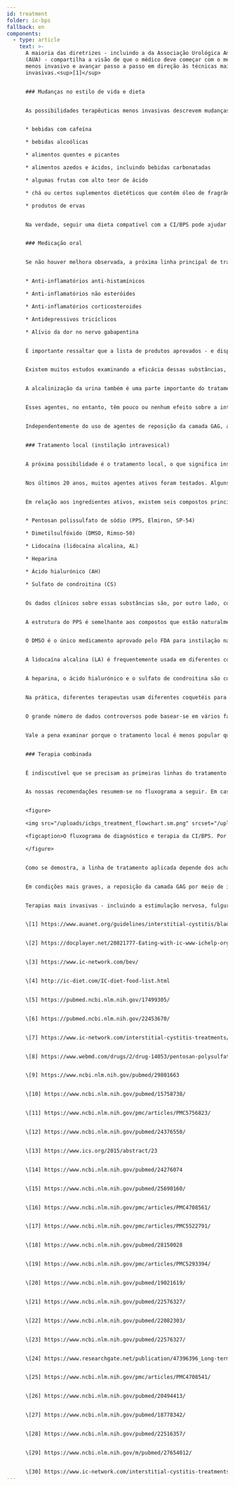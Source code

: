```yaml
---
id: treatment
folder: ic-bps
fallback: en
components:
  - type: article
    text: >-
      A maioria das diretrizes - incluindo a da Associação Urológica Americana
      (AUA) - compartilha a visão de que o médico deve começar com o método
      menos invasivo e avançar passo a passo em direção às técnicas mais
      invasivas.<sup>[1]</sup>


      ### Mudanças no estilo de vida e dieta


      As possibilidades terapêuticas menos invasivas descrevem mudanças no estilo de vida. A dieta tem um grande impacto nos sintomas. As listas de alimentos e bebidas da CI/BPS estão amplamente disponíveis na internet,<sup>[2],[3],[4]</sup> e artigos científicos também foram publicados sobre este assunto.<sup>[5],[6]</sup> A maioria das referências concorda que certos nutrientes irritam a parede da bexiga danificada. As listas geralmente mencionam o seguinte:


      * bebidas com cafeína

      * bebidas alcoólicas

      * alimentos quentes e picantes

      * alimentos azedos e ácidos, incluindo bebidas carbonatadas

      * algumas frutas com alto teor de ácido

      * chá ou certos suplementos dietéticos que contêm óleo de fragrância e/ou compostos voláteis de óleo

      * produtos de ervas


      Na verdade, seguir uma dieta compatível com a CI/BPS pode ajudar a mitigar os sintomas. No entanto, mudanças no estilo de vida e dieta por si só nem sempre funcionam, especialmente em casos graves. Geralmente, leva um tempo considerável até que os efeitos se manifestem e, durante esse tipo de terapia, os sintomas podem piorar.


      ### Medicação oral


      Se não houver melhora observada, a próxima linha principal de tratamento é a terapia oral. Os medicamentos mais comuns geralmente contêm um ou mais dos seguintes ingredientes ativos:


      * Anti-inflamatórios anti-histamínicos

      * Anti-inflamatórios não esteróides

      * Anti-inflamatórios corticosteroides

      * Antidepressivos tricíclicos

      * Alívio da dor no nervo gabapentina


      É importante ressaltar que a lista de produtos aprovados - e disponíveis - varia muito de país para país.


      Existem muitos estudos examinando a eficácia dessas substâncias, que também estão resumidas em muitas páginas.<sup>[7]</sup> Esses agentes têm efeito anti-inflamatório, bloqueador do mediador da dor e antidepressivo; portanto, a medicação oral é uma forma eficaz de amenizar os sintomas urinários e/ou dolorosos, melhorando a qualidade de vida do paciente.


      A alcalinização da urina também é uma parte importante do tratamento oral, uma vez que a urina ácida pode irritar a bexiga e piorar os sintomas. Evitar grupos de alimentos que tornam a urina mais ácida não é suficientemente eficaz em muitos casos. Portanto, pílulas alcalinizantes (medicamentos ou suplementos alimentares) desempenham um papel importante na medicação oral, também.


      Esses agentes, no entanto, têm pouco ou nenhum efeito sobre a integridade da camada GAG. É importante mencionar que existem certos produtos que contêm um ou mais ingredientes farmacêuticos ativos (detalhados posteriormente) usa. A alcalinização da urina também é uma parte importante do tratamento oral, uma vez que a urina ácida pode irritar a bexiga e piorar os sintomas. Evitar grupos de alimentos que tornam a urina mais ácida não é suficientemente eficaz em muitos casos. Portanto, pílulas alcalinizantes (medicamentos ou suplementos alimentares) desempenham um papel importante na medicação oral, também. Esses agentes, no entanto, têm pouco ou nenhum efeito sobre a integridade da camada GAG. É importante mencionar que existem certos produtos que contêm um ou mais ingredientes farmacêuticos ativos (detalhados posteriormente) usados para o reabastecimento da camada GAG. Muitos deles são amplamente conhecidos e estão disponíveis na Internet. Nesse grupo, o medicamento mais importante é o pentosan polissulfato de sódio (PPS, Elmiron, SP-54), aprovado pela Administração de Alimentos e Medicamentos (FDA, EUA) e considerado o único medicamento oral que ajuda ativamente a reposição da camada GAG.


      Independentemente do uso de agentes de reposição da camada GAG, a terapia oral tem algumas desvantagens consideráveis. Para chegar à bexiga, os medicamentos devem ser absorvidos pelo sistema digestivo, entrar na circulação e atingir outros tecidos. Esse facto diminui a eficácia dos medicamentos e aumenta a chance de efeitos colaterais. O PPS, por exemplo, deve ser tomado por 3 meses ou mais para sentir o seu efeito na camada GAG. O PPS administrado por via oral tomado por um período mais longo pode ter efeitos colaterais graves<sup>[8]</sup>; uma descoberta recente sobre este tópico é particularmente preocupante.<sup>[9]</sup>


      ### Tratamento local (instilação intravesical)


      A próxima possibilidade é o tratamento local, o que significa instilar certas substâncias diretamente na bexiga.


      Nos últimos 20 anos, muitos agentes ativos foram testados. Alguns destes, por exemplo o BCG (Bacillus Calmette-Guarin) revelaram-se ineficazes.<sup>[10]</sup> Outros, como interferir com os fatores de crescimento do nervo, implicaram problemas de segurança.<sup>[11]</sup> Com certas substâncias, apenas uma melhora parcial foi alcançada: com os vanilóides, por exemplo, a dor foi reduzida, mas nenhuma melhora foi observada em relação aos sintomas urinários.<sup>[12]</sup> Existem alguns agentes que estão a ser examinados agora, mas os resultados têm sido controversos e/ou inconclusivos até ao presente, ou ainda não houve testes clínicos suficientes. O bloqueio dos receptores P2X3 (que afetam a atividade da bexiga) pode ser promissor, mas precisar-se-iam mais experimentos.<sup>[13]</sup> A toxina botulínica A (BTX-A, Botox) foi examinada várias vezes, mas os resultados parecem controversos.<sup>[14],[15]</sup> O uso de lipossomas para a entrega de diferentes agentes pode ser um método eficiente,<sup>[16]</sup> mas, mais uma vez, mais experimentos seriam precisos.


      Em relação aos ingredientes ativos, existem seis compostos principais que estão associados à reposição da camada GAG. Estes são os seguintes:


      * Pentosan polissulfato de sódio (PPS, Elmiron, SP-54)

      * Dimetilsulfóxido (DMSO, Rimso-50)

      * Lidocaína (lidocaína alcalina, AL)

      * Heparina

      * Ácido hialurónico (AH)

      * Sulfato de condroitina (CS)


      Os dados clínicos sobre essas substâncias são, por outro lado, controversos.


      A estrutura do PPS é semelhante aos compostos que estão naturalmente presentes na camada GAG. O seu mecanismo de ação ainda não é conhecido, mas pode ser um medicamento intravesical eficaz.<sup>[17]</sup>


      O DMSO é o único medicamento aprovado pelo FDA para instilação na bexiga. De acordo com alguns jornais, é mais eficaz do que certos outros agentes,<sup>[18]</sup> enquanto outras referências apontam às questões relacionadas ao DMSO.<sup>[19]</sup>


      A lidocaína alcalina (LA) é frequentemente usada em diferentes coquetéis vesicais. De acordo com algumas fontes, é um medicamento eficaz para a reposição da camada GAG<sup>[20]</sup> em si. A maioria dos terapeutas acha que pode aumentar a eficácia de outros compostos,<sup>[21]</sup> mesmo que haja estudos que o neguem.


      A heparina, o ácido hialurónico e o sulfato de condroitina são componentes naturais da camada GAG. A heparina, sozinha ou com outros compostos, é frequentemente usada no tratamento local.<sup>[22]</sup> Há dados que dizem que é menos eficaz do que, por ex. DMSO (veja acima). O ácido hialurónico pode ser o componente mais comum; a eficácia do mesmo foi examinada várias vezes, com resultados diferentes.<sup>[23],[24],[25]</sup> Os dados disponíveis são igualmente controversos para o sulfato de condroitina também.<sup>[26],[27],[28]</sup> De acordo com alguns estudos, HA+CS pode ser tão eficaz quanto DMSO.<sup>[29]</sup>


      Na prática, diferentes terapeutas usam diferentes coquetéis para a bexiga,<sup>[30]</sup> esperando que o paciente responda ao tratamento.


      O grande número de dados controversos pode basear-se em vários factos. Em primeiro lugar, a etiologia da CI/BPS ainda não é conhecida. Se a doença pode surgir por motivos diferentes, pacientes com etiologia diferente podem responder de forma diferente aos tratamentos. Em segundo lugar, em muitos países apenas um ou muito poucos desses medicamentos são aprovados, o que por si só impede a construção de um quadro objetivo e comparativo. Em terceiro lugar, na maioria dos países, existem apenas alguns agentes ou coquetéis usados para instilação, geralmente na forma magistral, o que torna muito difícil realizar ensaios clínicos com amostras de tamanho amplo.


      Vale a pena examinar porque o tratamento local é menos popular que a medicação oral, apesar de ser mais eficaz - desde que seja usado o medicamento certo. A invasão é um fator importante. Muitos médicos tendem a evitar o uso de cateter, a menos que seja inevitável. Os pacientes frequentemente recusam a terapia de instilação, por temerem a dor e o risco de mais problemas - microlesões e infecções - que um cateter pode causar. Para superar esses problemas, a Urosystem desenvolveu o UroDapter® e o UroStill®. O primeiro é um pequeno dispositivo que substitui o cateter. Este último é um dispositivo que permite a auto-instilação para pacientes do sexo feminino. Com a ajuda do UroStill®, o tratamento da bexiga pode ser realizado em casa, sem qualquer assistência direta do terapeuta.


      ### Terapia combinada


      É indiscutível que se precisam as primeiras linhas do tratamento - os métodos menos invasivos, como dieta e medicação oral. Infelizmente, não só o diagnóstico leva muito tempo, mas também o efeito das terapias menos invasivas aparece mais tarde. Isso leva a uma situação comum em que os pacientes perdem 1-3 anos ou mais vivendo com dores dificilmente toleráveis, síndromes urinárias graves e uma qualidade de vida que piora gradualmente. Quanto mais tempo se gasta dessa maneira, mais provável é que o paciente não responda às linhas de tratamento menos invasivas.


      As nossas recomendações resumem-se no fluxograma a seguir. Em casos de sintomas graves, recomenda-se iniciar a terapia combinada de tratamentos orais e intravesicais para que o estado do paciente possa melhorar o mais rápido possível.


      <figure>

      <img src="/uploads/icbps_treatment_flowchart.sm.png" srcset="/uploads/icbps_treatment_flowchart.png 2x, /uploads/icbps_treatment_flowchart.sm.png 1x" alt="ICBPS treatment flowchart"/>

      <figcaption>O fluxograma de diagnóstico e terapia da CI/BPS. Por 100% do teste de integridade da camada GAG, a média das porções de urina medidas no primeiro dia (de baixa ingestão de líquidos) deve ser considerado (descrito no capítulo Diagnóstico da CI/BPS)</figcaption>

      </figure>


      Como se demostra, a linha de tratamento aplicada depende dos achados do teste de integridade da camada GAG. Mudanças no estilo de vida, dieta e medicação oral são eficazes e suficientes apenas em casos leves da CI/BPS. O acompanhamento do paciente também é preciso nesses casos, uma vez que, apesar dos tratamentos aplicados, não se pode descartar uma piora da condição. (O sistema de acompanhamento do paciente ainda não foi implementado nesta página web.)


      Em condições mais graves, a reposição da camada GAG por meio de instilações na bexiga deve ser iniciada imediatamente, mas todos os métodos menos invasivos são geralmente realizados simultaneamente.


      Terapias mais invasivas - incluindo a estimulação nervosa, fulguração das regiões danificadas da camada GAG ou cistectomia - são realizadas apenas se todos os outros tratamentos foram ineficazes. Métodos alternativos - incluindo a acupuntura, oxigenoterapia de alta pressão - são geralmente recomendados como tratamentos complementares, levando em consideração a sua relação custo-benefício errada.


      \[1] https://www.auanet.org/guidelines/interstitial-cystitis/bladder-pain-syndrome-(2011-amended-2014)


      \[2] https://docplayer.net/20821777-Eating-with-ic-www-ichelp-org-interstitial-cystitis-association.html


      \[3] https://www.ic-network.com/bev/


      \[4] http://ic-diet.com/IC-diet-food-list.html


      \[5] https://pubmed.ncbi.nlm.nih.gov/17499305/


      \[6] https://pubmed.ncbi.nlm.nih.gov/22453670/


      \[7] https://www.ic-network.com/interstitial-cystitis-treatments/oral-medication/


      \[8] https://www.webmd.com/drugs/2/drug-14053/pentosan-polysulfate-sodium-oral/details


      \[9] https://www.ncbi.nlm.nih.gov/pubmed/29801663


      \[10] https://www.ncbi.nlm.nih.gov/pubmed/15758738/


      \[11] https://www.ncbi.nlm.nih.gov/pmc/articles/PMC5756823/


      \[12] https://www.ncbi.nlm.nih.gov/pubmed/24376550/


      \[13] https://www.ics.org/2015/abstract/23


      \[14] https://www.ncbi.nlm.nih.gov/pubmed/24276074


      \[15] https://www.ncbi.nlm.nih.gov/pubmed/25690160/


      \[16] https://www.ncbi.nlm.nih.gov/pmc/articles/PMC4708561/


      \[17] https://www.ncbi.nlm.nih.gov/pmc/articles/PMC5522791/


      \[18] https://www.ncbi.nlm.nih.gov/pubmed/28150028


      \[19] https://www.ncbi.nlm.nih.gov/pmc/articles/PMC5293394/


      \[20] https://www.ncbi.nlm.nih.gov/pubmed/19021619/


      \[21] https://www.ncbi.nlm.nih.gov/pubmed/22576327/


      \[22] https://www.ncbi.nlm.nih.gov/pubmed/22082303/


      \[23] https://www.ncbi.nlm.nih.gov/pubmed/22576327/


      \[24] https://www.researchgate.net/publication/47396396_Long-term_results_of_intravesical_hyaluronan_therapy_in_bladder_pain_syndromeinterstitial_cystitis


      \[25] https://www.ncbi.nlm.nih.gov/pmc/articles/PMC4708541/


      \[26] https://www.ncbi.nlm.nih.gov/pubmed/20494413/


      \[27] https://www.ncbi.nlm.nih.gov/pubmed/18778342/


      \[28] https://www.ncbi.nlm.nih.gov/pubmed/22516357/


      \[29] https://www.ncbi.nlm.nih.gov/m/pubmed/27654012/


      \[30] https://www.ic-network.com/interstitial-cystitis-treatments/bladder-instillations/
---
```

